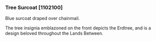 ### Tree Surcoat [1102100]

Blue surcoat draped over chainmail.

The tree insignia emblazoned on the front depicts the Erdtree, and is a design beloved throughout the Lands Between.